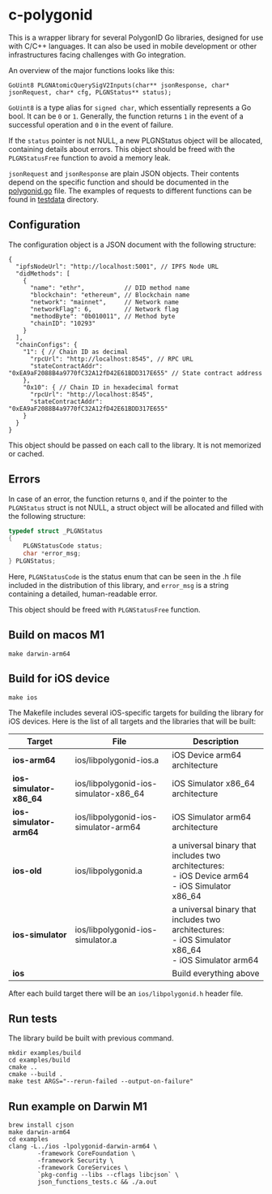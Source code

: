 # c-polygonid

This is a wrapper library for several PolygonID Go libraries, designed for use
with C/C++ languages. It can also be used in mobile development or other
infrastructures facing challenges with Go integration.

An overview of the major functions looks like this:
```
GoUint8 PLGNAtomicQuerySigV2Inputs(char** jsonResponse, char* jsonRequest, char* cfg, PLGNStatus** status);
```

`GoUint8` is a type alias for `signed char`, which essentially represents a Go
bool. It can be `0` or `1`. Generally, the function returns `1` in the event of
a successful operation and `0` in the event of failure.

If the `status` pointer is not NULL, a new PLGNStatus object will be allocated,
containing details about errors. This object should be freed with the
`PLGNStatusFree` function to avoid a memory leak.

`jsonRequest` and `jsonResponse` are plain JSON objects. Their contents depend
on the specific function and should be documented in the
[polygonid.go](cmd/polygonid/polygonid.go) file. The examples of requests to
different functions can be found in [testdata](testdata) directory.

## Configuration

The configuration object is a JSON document with the following structure:
```json5
{
  "ipfsNodeUrl": "http://localhost:5001", // IPFS Node URL
  "didMethods": [
    {
      "name": "ethr",           // DID method name
      "blockchain": "ethereum", // Blockchain name
      "network": "mainnet",     // Network name
      "networkFlag": 6,         // Network flag
      "methodByte": "0b010011", // Method byte
      "chainID": "10293"
    }
  ],
  "chainConfigs": {
    "1": { // Chain ID as decimal
      "rpcUrl": "http://localhost:8545", // RPC URL
      "stateContractAddr": "0xEA9aF2088B4a9770fC32A12fD42E61BDD317E655" // State contract address
    },
    "0x10": { // Chain ID in hexadecimal format
      "rpcUrl": "http://localhost:8545",
      "stateContractAddr": "0xEA9aF2088B4a9770fC32A12fD42E61BDD317E655"
    }
  }
}
```

This object should be passed on each call to the library.
It is not memorized or cached.

## Errors

In case of an error, the function returns `0`, and if the pointer to the
`PLGNStatus` struct is not NULL, a struct object will be allocated and filled
with the following structure:

```C
typedef struct _PLGNStatus
{
	PLGNStatusCode status;
	char *error_msg;
} PLGNStatus;
```

Here, `PLGNStatusCode` is the status enum that can be seen in the .h file
included in the distribution of this library, and `error_msg` is a string
containing a detailed, human-readable error.

This object should be freed with `PLGNStatusFree` function.

## Build on macos M1

```shell
make darwin-arm64
```

## Build for iOS device

```shell
make ios
```

The Makefile includes several iOS-specific targets for building the library 
for iOS devices. Here is the list of all targets and the libraries that
will be built:

| Target                    | File | Description                                                                                            | 
|---------------------------| --- |--------------------------------------------------------------------------------------------------------|
| **ios-arm64**             | ios/libpolygonid-ios.a | iOS Device arm64 architecture                                                                          |
| **ios-simulator-x86_64**  | ios/libpolygonid-ios-simulator-x86_64 | iOS Simulator x86_64 architecture                                                                      |
| **ios-simulator-arm64**   | ios/libpolygonid-ios-simulator-arm64 | iOS Simulator arm64 architecture                                                                       |
| **ios-old**               | ios/libpolygonid.a | a universal binary that includes two architectures:<br>- iOS Device arm64<br>- iOS Simulator x86_64    |
| **ios-simulator**         | ios/libpolygonid-ios-simulator.a | a universal binary that includes two architectures:<br>- iOS Simulator x86_64<br>- iOS Simulator arm64 |
| **ios**                   | | Build everything above                                                                                 |

After each build target there will be an `ios/libpolygonid.h` header file.

## Run tests

The library build be built with previous command.

```shell
mkdir examples/build
cd examples/build
cmake ..
cmake --build .
make test ARGS="--rerun-failed --output-on-failure"
```

## Run example on Darwin M1

```shell
brew install cjson
make darwin-arm64
cd examples
clang -L../ios -lpolygonid-darwin-arm64 \
        -framework CoreFoundation \
        -framework Security \
        -framework CoreServices \
        `pkg-config --libs --cflags libcjson` \
        json_functions_tests.c && ./a.out
```
